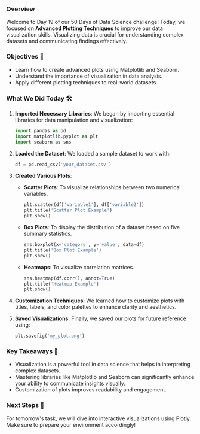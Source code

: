 ### Overview
Welcome to Day 19 of our 50 Days of Data Science challenge! Today, we focused on **Advanced Plotting Techniques** to improve our data visualization skills. Visualizing data is crucial for understanding complex datasets and communicating findings effectively.

### Objectives 🎯
- Learn how to create advanced plots using Matplotlib and Seaborn.
- Understand the importance of visualization in data analysis.
- Apply different plotting techniques to real-world datasets.

### What We Did Today 🛠️

1. **Imported Necessary Libraries**:
   We began by importing essential libraries for data manipulation and visualization:
   ```python
   import pandas as pd
   import matplotlib.pyplot as plt
   import seaborn as sns
   ```

2. **Loaded the Dataset**:
   We loaded a sample dataset to work with:
   ```python
   df = pd.read_csv('your_dataset.csv')
   ```

3. **Created Various Plots**:
   - **Scatter Plots**: To visualize relationships between two numerical variables.
     ```python
     plt.scatter(df['variable1'], df['variable2'])
     plt.title('Scatter Plot Example')
     plt.show()
     ```
   - **Box Plots**: To display the distribution of a dataset based on five summary statistics.
     ```python
     sns.boxplot(x='category', y='value', data=df)
     plt.title('Box Plot Example')
     plt.show()
     ```
   - **Heatmaps**: To visualize correlation matrices.
     ```python
     sns.heatmap(df.corr(), annot=True)
     plt.title('Heatmap Example')
     plt.show()
     ```

4. **Customization Techniques**:
   We learned how to customize plots with titles, labels, and color palettes to enhance clarity and aesthetics.

5. **Saved Visualizations**:
   Finally, we saved our plots for future reference using:
   ```python
   plt.savefig('my_plot.png')
   ```

### Key Takeaways 📝
- Visualization is a powerful tool in data science that helps in interpreting complex datasets.
- Mastering libraries like Matplotlib and Seaborn can significantly enhance your ability to communicate insights visually.
- Customization of plots improves readability and engagement.

### Next Steps 🚀
For tomorrow's task, we will dive into interactive visualizations using Plotly. Make sure to prepare your environment accordingly!